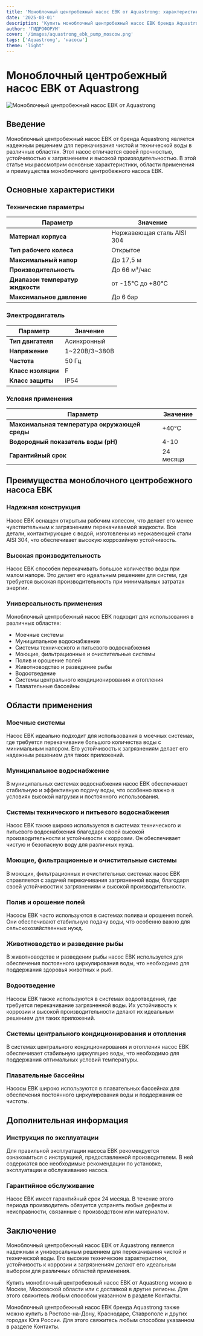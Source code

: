 ```yaml
---
title: 'Моноблочный центробежный насос EBK от Aquastrong: характеристики и применение'
date: '2025-03-01'
description: 'Купить моноблочный центробежный насос EBK бренда Aquastrong в Москве, Московской области или с доставкой в другие регионы. Обзор характеристик и областей применения.'
author: 'ГИДРОФОРУМ'
cover: '/images/aquastrong_ebk_pump_moscow.png'
tags: ['Aquastrong', 'насосы']
theme: 'light'
---
```


# Моноблочный центробежный насос EBK от Aquastrong

![Моноблочный центробежный насос EBK от Aquastrong](/images/aquastrong_ebk_pump_moscow.png)

## Введение

Моноблочный центробежный насос EBK от бренда Aquastrong является надежным решением для перекачивания чистой и технической воды в различных областях. Этот насос отличается своей прочностью, устойчивостью к загрязнениям и высокой производительностью. В этой статье мы рассмотрим основные характеристики, области применения и преимущества моноблочного центробежного насоса EBK.

## Основные характеристики

### Технические параметры

| Параметр                     | Значение                            |
|------------------------------|-------------------------------------|
| **Материал корпуса**         | Нержавеющая сталь AISI 304           |
| **Тип рабочего колеса**      | Открытое                          |
| **Максимальный напор**       | До 17,5 м                           |
| **Производительность**        | До 66 м³/час                        |
| **Диапазон температур жидкости** | от -15°C до +80°C                |
| **Максимальное давление**    | До 6 бар                            |

### Электродвигатель

| Параметр                     | Значение                            |
|------------------------------|-------------------------------------|
| **Тип двигателя**            | Асинхронный                         |
| **Напряжение**               | 1~220B/3~380B                       |
| **Частота**                  | 50 Гц                               |
| **Класс изоляции**           | F                                  |
| **Класс защиты**             | IP54                                |

### Условия применения

| Параметр                     | Значение                            |
|------------------------------|-------------------------------------|
| **Максимальная температура окружающей среды** | +40°C                       |
| **Водородный показатель воды (pH)** | 4-10                           |
| **Гарантийный срок**         | 24 месяца                         |

## Преимущества моноблочного центробежного насоса EBK

### Надежная конструкция

Насос EBK оснащен открытым рабочим колесом, что делает его менее чувствительным к загрязнениям перекачиваемой жидкости. Все детали, контактирующие с водой, изготовлены из нержавеющей стали AISI 304, что обеспечивает высокую коррозийную устойчивость.

### Высокая производительность

Насос EBK способен перекачивать большое количество воды при малом напоре. Это делает его идеальным решением для систем, где требуется высокая производительность при минимальных затратах энергии.

### Универсальность применения

Моноблочный центробежный насос EBK подходит для использования в различных областях:

- Моечные системы
- Муниципальное водоснабжение
- Системы технического и питьевого водоснабжения
- Моющие, фильтрационные и очистительные системы
- Полив и орошение полей
- Животноводство и разведение рыбы
- Водоотведение
- Системы центрального кондиционирования и отопления
- Плавательные бассейны

## Области применения

### Моечные системы

Насос EBK идеально подходит для использования в моечных системах, где требуется перекачивание большого количества воды с минимальным напором. Его устойчивость к загрязнениям делает его надежным решением для таких приложений.

### Муниципальное водоснабжение

В муниципальных системах водоснабжения насос EBK обеспечивает стабильную и эффективную подачу воды, что особенно важно в условиях высокой нагрузки и постоянного использования.

### Системы технического и питьевого водоснабжения

Насос EBK также широко используется в системах технического и питьевого водоснабжения благодаря своей высокой производительности и устойчивости к коррозии. Он обеспечивает чистую и безопасную воду для различных нужд.

### Моющие, фильтрационные и очистительные системы

В моющих, фильтрационных и очистительных системах насос EBK справляется с задачей перекачивания загрязненной воды, благодаря своей устойчивости к загрязнениям и высокой производительности.

### Полив и орошение полей

Насосы EBK часто используются в системах полива и орошения полей. Они обеспечивают стабильную подачу воды, что особенно важно для сельскохозяйственных нужд.

### Животноводство и разведение рыбы

В животноводстве и разведении рыбы насос EBK используется для обеспечения постоянного циркулирования воды, что необходимо для поддержания здоровья животных и рыб.

### Водоотведение

Насосы EBK также используются в системах водоотведения, где требуется перекачивание загрязненной воды. Их устойчивость к коррозии и высокой производительности делают их идеальным решением для таких приложений.

### Системы центрального кондиционирования и отопления

В системах центрального кондиционирования и отопления насос EBK обеспечивает стабильную циркуляцию воды, что необходимо для поддержания оптимальных условий температуры.

### Плавательные бассейны

Насосы EBK широко используются в плавательных бассейнах для обеспечения постоянного циркулирования воды и поддержания ее чистоты.

## Дополнительная информация

### Инструкция по эксплуатации

Для правильной эксплуатации насоса EBK рекомендуется ознакомиться с инструкцией, предоставленной производителем. В ней содержатся все необходимые рекомендации по установке, эксплуатации и обслуживанию насоса.

### Гарантийное обслуживание

Насос EBK имеет гарантийный срок 24 месяца. В течение этого периода производитель обязуется устранять любые дефекты и неисправности, связанные с производством или материалом.

## Заключение

Моноблочный центробежный насос EBK от Aquastrong является надежным и универсальным решением для перекачивания чистой и технической воды. Его высокие технические характеристики, устойчивость к коррозии и загрязнениям делают его идеальным выбором для различных областей применения.

Купить моноблочный центробежный насос EBK от Aquastrong можно в Москве, Московской области или с доставкой в другие регионы. Для этого свяжитесь любым способом указанном в разделе Контакты.

Моноблочный центробежный насос EBK бренда Aquastrong также можно купить в Ростове-на-Дону, Краснодаре, Ставрополе и других городах Юга России. Для этого свяжитесь любым способом указанном в разделе Контакты.
```
